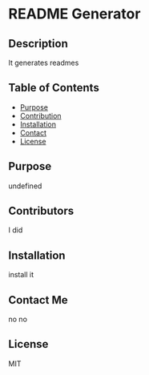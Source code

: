 
  # README Generator

  ## Description
  It generates readmes


  ## Table of Contents

  - [Purpose](#Purpose)
  - [Contribution](#Contributions)
  - [Installation](#Installation)
  - [Contact](#Contact)
  - [License](#License)

  ## Purpose
  undefined

  ## Contributors
  I did

  ## Installation
  install it

  ## Contact Me
  no
  no

  ## License
  MIT
